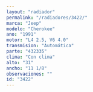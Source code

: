 ```yaml
---
layout: "radiador"
permalink: "/radiadores/3422/"
marca: "Jeep"
modelo: "Cherokee"
ano: "1991"
motor: "L4 2.5, V6 4.0"
transmision: "Automática"
parte: "432335"
clima: "Con clima"
alto: "31"
ancho: "11 1/8"
observaciones: ""
id: "3422"
---
```


